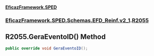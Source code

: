 #### [EficazFramework.SPED](EficazFrameworkSPED.md 'EficazFramework SPED')
### [EficazFramework.SPED.Schemas.EFD_Reinf.v2_1](EficazFramework.SPED.Schemas.EFD_Reinf.v2_1.md 'EficazFramework.SPED.Schemas.EFD_Reinf.v2_1').[R2055](EficazFramework.SPED.Schemas.EFD_Reinf.v2_1/R2055.md 'EficazFramework.SPED.Schemas.EFD_Reinf.v2_1.R2055')

## R2055.GeraEventoID() Method

```csharp
public override void GeraEventoID();
```